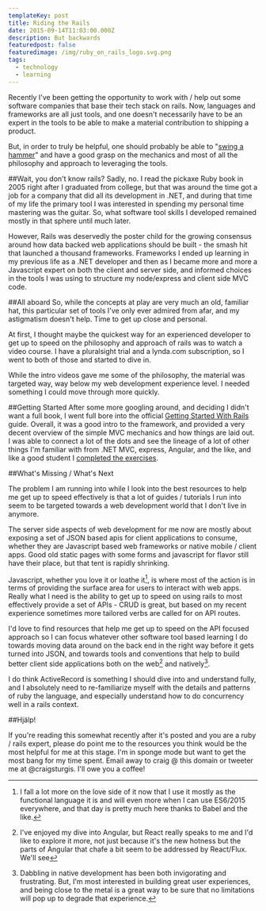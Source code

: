 ```yaml
---
templateKey: post
title: Riding the Rails
date: 2015-09-14T11:03:00.000Z
description: But backwards
featuredpost: false
featuredimage: /img/ruby_on_rails_logo.svg.png
tags:
  - technology
  - learning
---
```

Recently I've been getting the opportunity to work with / help out some software companies that base their tech stack on rails. Now, languages and frameworks are all just tools, and one doesn't necessarily have to be an expert in the tools to be able to make a material contribution to shipping a product.

But, in order to truly be helpful, one should probably be able to "[swing a hammer][3]" and have a good grasp on the mechanics and most of all the philosophy and approach to leveraging the tools.

[3]: https://media.giphy.com/media/zPTyIsZLKfRmg/giphy.gif

##Wait, you don't know rails?
Sadly, no. I read the pickaxe Ruby book in 2005 right after I graduated from college, but that was around the time got a job for a company that did all its development in .NET, and during that time of my life the primary tool I was interested in spending my personal time mastering was the guitar. So, what software tool skills I developed remained mostly in that sphere until much later.

However, Rails was deservedly the poster child for the growing consensus around how data backed web applications should be built - the smash hit that launched a thousand frameworks. Frameworks I ended up learning in my previous life as a .NET developer and then as I became more and more a Javascript expert on both the client and server side, and informed choices in the tools I was using to structure my node/express and client side MVC code.

##All aboard
So, while the concepts at play are very much an old, familiar hat, this particular set of tools I've only ever admired from afar, and my astigmatism doesn't help. Time to get up close and personal.

At first, I thought maybe the quickest way for an experienced developer to get up to speed on the philosophy and approach of rails was to watch a video course. I have a pluralsight trial and a lynda.com subscription, so I went to both of those and started to dive in.

While the intro videos gave me some of the philosophy, the material was targeted way, way below my web development experience level. I needed something I could move through more quickly.

##Getting Started
After some more googling around, and deciding I didn't want a full book, I went full bore into the official [Getting Started With Rails][1] guide. Overall, it was a good intro to the framework, and provided a very decent overview of the simple MVC mechanics and how things are laid out. I was able to connect a lot of the dots and see the lineage of a lot of other things I'm familiar with from .NET MVC, express, Angular, and the like, and like a good student I [completed the exercises][2].

[1]: http://guides.rubyonrails.org/getting_started.html
[2]: https://github.com/craigsturgis/rails-getting-started-blog/commits/master

##What's Missing / What's Next

The problem I am running into while I look into the best resources to help me get up to speed effectively is that a lot of guides / tutorials I run into seem to be targeted towards a web development world that I don't live in anymore.

The server side aspects of web development for me now are mostly about exposing a set of JSON based apis for client applications to consume, whether they are Javascript based web frameworks or native mobile / client apps. Good old static pages with some forms and javascript for flavor still have their place, but that tent is rapidly shrinking.

Javascript, whether you love it or loathe it[^1], is where most of the action is in terms of providing the surface area for users to interact with web apps. Really what I need is the ability to get up to speed on using rails to most effectively provide a set of APIs - CRUD is great, but based on my recent experience sometimes more tailored verbs are called for on API routes.

[^1]: I fall a lot more on the love side of it now that I use it mostly as the functional language it is and will even more when I can use ES6/2015 everywhere, and that day is pretty much here thanks to Babel and the like.

I'd love to find resources that help me get up to speed on the API focused approach so I can focus whatever other software tool based learning I do towards moving data around on the back end in the right way before it gets turned into JSON, and towards tools and conventions that help to build better client side applications both on the web[^2] and natively[^3].

[^2]: I've enjoyed my dive into Angular, but React really speaks to me and I'd like to explore it more, not just because it's the new hotness but the parts of Angular that chafe a bit seem to be addressed by React/Flux. We'll see
[^3]: Dabbling in native development has been both invigorating and frustrating. But, I'm most interested in building great user experiences, and being close to the metal is a great way to be sure that no limitations will pop up to degrade that experience.

I do think ActiveRecord is something I should dive into and understand fully, and I absolutely need to re-familiarize myself with the details and patterns of ruby the language, and especially understand how to do concurrency well in a rails context.

##Hjälp!

If you're reading this somewhat recently after it's posted and you are a ruby / rails expert, please do point me to the resources you think would be the most helpful for me at this stage. I'm in sponge mode but want to get the most bang for my time spent. Email away to craig @ this domain or tweeter me at @craigsturgis. I'll owe you a coffee!
